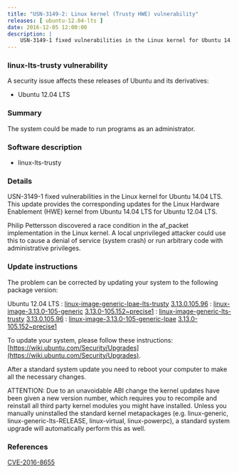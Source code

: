 ```yaml
---
title: "USN-3149-2: Linux kernel (Trusty HWE) vulnerability"
releases: [ ubuntu-12.04-lts ]
date: 2016-12-05 12:00:00
description: |
    USN-3149-1 fixed vulnerabilities in the Linux kernel for Ubuntu 14.04 LTS. This update provides the corresponding updates for the Linux Hardware Enablement (HWE) kernel from Ubuntu 14.04 LTS for Ubuntu 12.04 LTS.
--- 
```

 
### linux-lts-trusty vulnerability

A security issue affects these releases of Ubuntu and its derivatives:

* Ubuntu 12.04 LTS

### Summary

The system could be made to run programs as an administrator. 

### Software description

* linux-lts-trusty 

### Details

USN-3149-1 fixed vulnerabilities in the Linux kernel for Ubuntu 14.04 LTS. This update provides the corresponding updates for the Linux Hardware Enablement (HWE) kernel from Ubuntu 14.04 LTS for Ubuntu 12.04 LTS.

Philip Pettersson discovered a race condition in the af_packet implementation in the Linux kernel. A local unprivileged attacker could use this to cause a denial of service (system crash) or run arbitrary code with administrative privileges. 

### Update instructions

The problem can be corrected by updating your system to the following package version:

Ubuntu 12.04 LTS
 : [linux-image-generic-lpae-lts-trusty](https://launchpad.net/ubuntu/+source/linux-lts-trusty) <span> [3.13.0.105.96](https://launchpad.net/ubuntu/+source/linux-lts-trusty/3.13.0-105.152~precise1) </span> 
 : [linux-image-3.13.0-105-generic](https://launchpad.net/ubuntu/+source/linux-lts-trusty) <span> [3.13.0-105.152~precise1](https://launchpad.net/ubuntu/+source/linux-lts-trusty/3.13.0-105.152~precise1) </span> 
 : [linux-image-generic-lts-trusty](https://launchpad.net/ubuntu/+source/linux-lts-trusty) <span> [3.13.0.105.96](https://launchpad.net/ubuntu/+source/linux-lts-trusty/3.13.0-105.152~precise1) </span> 
 : [linux-image-3.13.0-105-generic-lpae](https://launchpad.net/ubuntu/+source/linux-lts-trusty) <span> [3.13.0-105.152~precise1](https://launchpad.net/ubuntu/+source/linux-lts-trusty/3.13.0-105.152~precise1) </span> 

To update your system, please follow these instructions: [https://wiki.ubuntu.com/Security/Upgrades](https://wiki.ubuntu.com/Security/Upgrades).

After a standard system update you need to reboot your computer to make all the necessary changes.

ATTENTION: Due to an unavoidable ABI change the kernel updates have been given a new version number, which requires you to recompile and reinstall all third party kernel modules you might have installed. Unless you manually uninstalled the standard kernel metapackages (e.g. linux-generic, linux-generic-lts-RELEASE, linux-virtual, linux-powerpc), a standard system upgrade will automatically perform this as well. 

### References

 [CVE-2016-8655](http://people.ubuntu.com/~ubuntu-security/cve/CVE-2016-8655)
 
